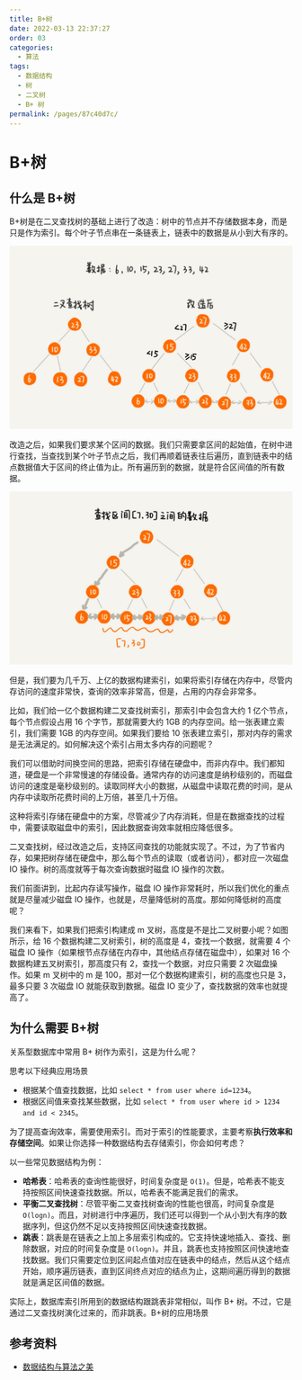 ```yaml
---
title: B+树
date: 2022-03-13 22:37:27
order: 03
categories:
  - 算法
tags:
  - 数据结构
  - 树
  - 二叉树
  - B+ 树
permalink: /pages/87c40d7c/
---
```


# B+树

## 什么是 B+树

B+树是在二叉查找树的基础上进行了改造：树中的节点并不存储数据本身，而是只是作为索引。每个叶子节点串在一条链表上，链表中的数据是从小到大有序的。

![img](https://raw.githubusercontent.com/dunwu/images/master/snap/20220311092926.jpg)

改造之后，如果我们要求某个区间的数据。我们只需要拿区间的起始值，在树中进行查找，当查找到某个叶子节点之后，我们再顺着链表往后遍历，直到链表中的结点数据值大于区间的终止值为止。所有遍历到的数据，就是符合区间值的所有数据。

![img](https://raw.githubusercontent.com/dunwu/images/master/snap/20220311092929.jpg)

但是，我们要为几千万、上亿的数据构建索引，如果将索引存储在内存中，尽管内存访问的速度非常快，查询的效率非常高，但是，占用的内存会非常多。

比如，我们给一亿个数据构建二叉查找树索引，那索引中会包含大约 1 亿个节点，每个节点假设占用 16 个字节，那就需要大约 1GB 的内存空间。给一张表建立索引，我们需要 1GB 的内存空间。如果我们要给 10 张表建立索引，那对内存的需求是无法满足的。如何解决这个索引占用太多内存的问题呢？

我们可以借助时间换空间的思路，把索引存储在硬盘中，而非内存中。我们都知道，硬盘是一个非常慢速的存储设备。通常内存的访问速度是纳秒级别的，而磁盘访问的速度是毫秒级别的。读取同样大小的数据，从磁盘中读取花费的时间，是从内存中读取所花费时间的上万倍，甚至几十万倍。

这种将索引存储在硬盘中的方案，尽管减少了内存消耗，但是在数据查找的过程中，需要读取磁盘中的索引，因此数据查询效率就相应降低很多。

二叉查找树，经过改造之后，支持区间查找的功能就实现了。不过，为了节省内存，如果把树存储在硬盘中，那么每个节点的读取（或者访问），都对应一次磁盘 IO 操作。树的高度就等于每次查询数据时磁盘 IO 操作的次数。

我们前面讲到，比起内存读写操作，磁盘 IO 操作非常耗时，所以我们优化的重点就是尽量减少磁盘 IO 操作，也就是，尽量降低树的高度。那如何降低树的高度呢？

我们来看下，如果我们把索引构建成 m 叉树，高度是不是比二叉树要小呢？如图所示，给 16 个数据构建二叉树索引，树的高度是 4，查找一个数据，就需要 4 个磁盘 IO 操作（如果根节点存储在内存中，其他结点存储在磁盘中），如果对 16 个数据构建五叉树索引，那高度只有 2，查找一个数据，对应只需要 2 次磁盘操作。如果 m 叉树中的 m 是 100，那对一亿个数据构建索引，树的高度也只是 3，最多只要 3 次磁盘 IO 就能获取到数据。磁盘 IO 变少了，查找数据的效率也就提高了。

## 为什么需要 B+树

关系型数据库中常用 B+ 树作为索引，这是为什么呢？

思考以下经典应用场景

- 根据某个值查找数据，比如 `select * from user where id=1234`。
- 根据区间值来查找某些数据，比如 `select * from user where id > 1234 and id < 2345`。

为了提高查询效率，需要使用索引。而对于索引的性能要求，主要考察**执行效率和存储空间**。如果让你选择一种数据结构去存储索引，你会如何考虑？

以一些常见数据结构为例：

- **哈希表**：哈希表的查询性能很好，时间复杂度是 `O(1)`。但是，哈希表不能支持按照区间快速查找数据。所以，哈希表不能满足我们的需求。
- **平衡二叉查找树**：尽管平衡二叉查找树查询的性能也很高，时间复杂度是 `O(logn)`。而且，对树进行中序遍历，我们还可以得到一个从小到大有序的数据序列，但这仍然不足以支持按照区间快速查找数据。
- **跳表**：跳表是在链表之上加上多层索引构成的。它支持快速地插入、查找、删除数据，对应的时间复杂度是 `O(logn)`。并且，跳表也支持按照区间快速地查找数据。我们只需要定位到区间起点值对应在链表中的结点，然后从这个结点开始，顺序遍历链表，直到区间终点对应的结点为止，这期间遍历得到的数据就是满足区间值的数据。

实际上，数据库索引所用到的数据结构跟跳表非常相似，叫作 B+ 树。不过，它是通过二叉查找树演化过来的，而非跳表。B+树的应用场景

## 参考资料

- [数据结构与算法之美](https://time.geekbang.org/column/intro/100017301)